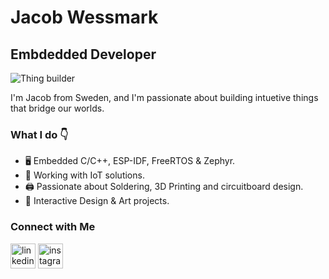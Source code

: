 # Jacob Wessmark
## Embdedded Developer

![Thing builder](https://i.postimg.cc/1XmHxcwT/banner.png)

I'm Jacob from Sweden, and I'm passionate about building intuetive things that bridge our worlds.

### What I do 👇
- 🖥️ Embedded C/C++, ESP-IDF, FreeRTOS & Zephyr.
- 🚥 Working with IoT solutions. 
- 🖨️ Passionate about Soldering, 3D Printing and circuitboard design.
- 🎨 Interactive Design & Art projects.

### Connect with Me
[<img src='https://cdn.jsdelivr.net/npm/simple-icons@3.0.1/icons/linkedin.svg' alt='linkedin' height='40'>](https://www.linkedin.com/in/jacob-wessmark-a00063249/)  [<img src='https://cdn.jsdelivr.net/npm/simple-icons@3.0.1/icons/instagram.svg' alt='instagram' height='40'>](https://www.instagram.com/jacobwessmark/)  
